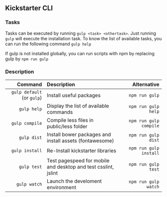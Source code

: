 ## Kickstarter CLI

### Tasks

Tasks can be executed by running `gulp <task> <othertask>`. Just running `gulp` will execute the installation task.
To know the list of available tasks, you can run the following command `gulp help`

If gulp is not installed globally, you can run scripts with npm by replacing gulp by `npm run gulp`

### Description

|Command|Description|Alternative|
|-----:|:-----------|-----:|
|`gulp default` (or `gulp`)| Install useful packages|`npm run gulp`|
|`gulp help`|Display the list of available commands|`npm run gulp help`|
|`gulp compile`|Compile less files in public/less folder|`npm run gulp compile`|
|`gulp dist`|Install bower packages and install assets (fontawesome)|`npm run gulp dist`|
|`gulp install`|Re-Install kickstarter libraries|`npm run gulp install`|
|`gulp test`|Test pagespeed for mobile and desktop and test csslint, jslint|`npm run gulp test`|
|`gulp watch`|Launch the develoment environment|`npm run gulp watch`|
